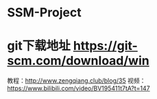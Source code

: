 # SSM-Project

# git下载地址 https://git-scm.com/download/win
教程：http://www.zengqiang.club/blog/35
视频：https://www.bilibili.com/video/BV195411t7tA?t=147
